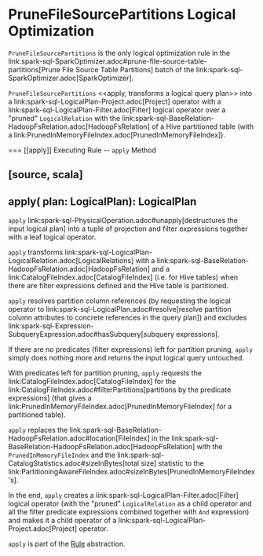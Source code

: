 # PruneFileSourcePartitions Logical Optimization

`PruneFileSourcePartitions` is the only logical optimization rule in the link:spark-sql-SparkOptimizer.adoc#prune-file-source-table-partitions[Prune File Source Table Partitions] batch of the link:spark-sql-SparkOptimizer.adoc[SparkOptimizer].

`PruneFileSourcePartitions` <<apply, transforms a logical query plan>> into a link:spark-sql-LogicalPlan-Project.adoc[Project] operator with a link:spark-sql-LogicalPlan-Filter.adoc[Filter] logical operator over a "pruned" `LogicalRelation` with the link:spark-sql-BaseRelation-HadoopFsRelation.adoc[HadoopFsRelation] of a Hive partitioned table (with a link:PrunedInMemoryFileIndex.adoc[PrunedInMemoryFileIndex]).

=== [[apply]] Executing Rule -- `apply` Method

[source, scala]
----
apply(
  plan: LogicalPlan): LogicalPlan
----

`apply` link:spark-sql-PhysicalOperation.adoc#unapply[destructures the input logical plan] into a tuple of projection and filter expressions together with a leaf logical operator.

`apply` transforms link:spark-sql-LogicalPlan-LogicalRelation.adoc[LogicalRelations] with a link:spark-sql-BaseRelation-HadoopFsRelation.adoc[HadoopFsRelation] and a link:CatalogFileIndex.adoc[CatalogFileIndex] (i.e. for Hive tables) when there are filter expressions defined and the Hive table is partitioned.

`apply` resolves partition column references (by requesting the logical operator to link:spark-sql-LogicalPlan.adoc#resolve[resolve partition column attributes to concrete references in the query plan]) and excludes link:spark-sql-Expression-SubqueryExpression.adoc#hasSubquery[subquery expressions].

If there are no predicates (filter expressions) left for partition pruning, `apply` simply does nothing more and returns the input logical query untouched.

With predicates left for partition pruning, `apply` requests the link:CatalogFileIndex.adoc[CatalogFileIndex] for the link:CatalogFileIndex.adoc#filterPartitions[partitions by the predicate expressions] (that gives a link:PrunedInMemoryFileIndex.adoc[PrunedInMemoryFileIndex] for a partitioned table).

`apply` replaces the link:spark-sql-BaseRelation-HadoopFsRelation.adoc#location[FileIndex] in the link:spark-sql-BaseRelation-HadoopFsRelation.adoc[HadoopFsRelation] with the `PrunedInMemoryFileIndex` and the link:spark-sql-CatalogStatistics.adoc#sizeInBytes[total size] statistic to the link:PartitioningAwareFileIndex.adoc#sizeInBytes[PrunedInMemoryFileIndex's].

In the end, `apply` creates a link:spark-sql-LogicalPlan-Filter.adoc[Filter] logical operator (with the "pruned" `LogicalRelation` as a child operator and all the filter predicate expressions combined together with `And` expression) and makes it a child operator of a link:spark-sql-LogicalPlan-Project.adoc[Project] operator.

`apply` is part of the [Rule](../spark-sql-catalyst-Rule.md#apply) abstraction.
